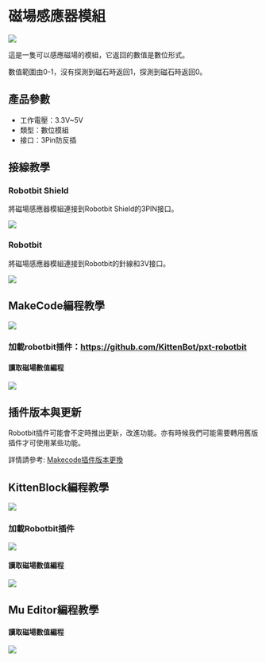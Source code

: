 # 磁場感應器模組

![](./images/magnet2.png)

這是一隻可以感應磁場的模組，它返回的數值是數位形式。

數值範圍由0-1，沒有探測到磁石時返回1，探測到磁石時返回0。

## 產品參數

- 工作電壓：3.3V~5V
- 類型：數位模組
- 接口：3Pin防反插

## 接線教學

### Robotbit Shield

將磁場感應器模組連接到Robotbit Shield的3PIN接口。

![](./images/magnet1.jpg)

### Robotbit

將磁場感應器模組連接到Robotbit的針線和3V接口。

![](./images/magnet_wire1.png)

## MakeCode編程教學

![](./PWmodules/images/mcbanner.png)

### 加載robotbit插件：https://github.com/KittenBot/pxt-robotbit

#### 讀取磁場數值編程

![](./images/digitRead_code.png)


## 插件版本與更新

Robotbit插件可能會不定時推出更新，改進功能。亦有時候我們可能需要轉用舊版插件才可使用某些功能。

詳情請參考: [Makecode插件版本更換](../../Makecode/makecode_extensionUpdate)


## KittenBlock編程教學

![](./PWmodules/images/kbbanner.png)

### 加載Robotbit插件

![](./images/addRB.png)

#### 讀取磁場數值編程

![](./images/magnet_codekb.png)

## Mu Editor編程教學

#### 讀取磁場數值編程

![](./images/magnet_codemu.png)
